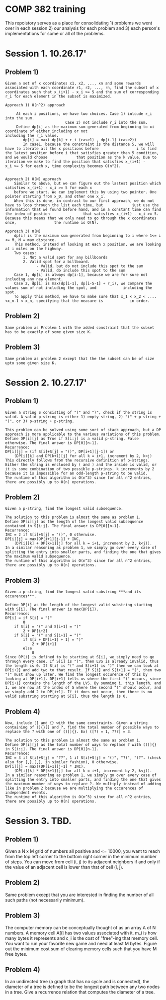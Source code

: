 # COMP 382 training

This repoistory serves as a place for consolidating 1) problems we went over in each session 2) our analysis for each problem and 3) each person's implementations for some or all of the problems.

# Session 1. 10.26.17'

## Problem 1)
	Given a set of x coordinates x1, x2, ..., xn and some rewards associated with each coordinate r1, r2, ..., rn, find the subset of x coordinates such that x_(i+1) - x_i >= 5 and the sum of corresponding r_i for each element in the subset is maximized.

	Approach 1) O(n^2) approach
		 
		 At each i positions, we have two choices. Case 1) inlcude r_i into the sum. 
		 					   Case 2) not include r_i into the sum.
		 Define dp[i] as the maximum sum generated from beginning to xi coordinate of either including or not                          including the r_i value.
		 	dp[i] = max( dp[k] + r_i (case1) , dp[i-1] (case2))
			In case1, because the constraint is the distance 5, we will have to iterate all the x positions before 			       i to find the latest position before i that satisfies greater than 5 condition, and we would choose 			   that position as the k value. Due to iteration we make to find the position that satisfies x_(i+1) -   			  x_i >= 5 for each x, time complexity becomes O(n^2).
		

	Approach 2) O(N) approach
		Similar to above, but we can figure out the lastest position which satisfies x_(i+1) - x_i >= 5 for each x 
		before we start. We can implement this by using two pointer. One pointer starting from x_0, and other one x_1.
		When this is done, in contrast to our first approach, we do not have to loop through the list each time, but 		     just use the information that we found before hand, and in a constant time can find the index of postion 		        that satisfies x_(i+1) - x_i >= 5. Because this means that we only need to go through the x coordinates once,                 the runtime is O(N).
	
	Approach 3) O(M)
		dp[i] is the maximum sum generated from beginning to i where 1<= i <= M, M = max distance.
		This method, instead of looking at each x position, we are looking at i miles on the highway. 
		Two cases:
			1. Not a valid spot for any billboards
			2. Valid spot for a billboard.
			      - Valid, but do not include this spot to the sum
			      - Valid, do include this spot to the sum
		Case 1, dp[i] is always dp[i-1], because we are for sure not including any new element.
		Case 2, dp[i] is max(dp[i-1], dp[i-5-1] + r_i), we compare the values sum of not including the spot, and 			including the spot.
		To apply this method, we have to make sure that x_1 < x_2 < ....<x_n-1 < x_n, specifying that the measure is 			in order.

## Problem 2)
	Same problem as Problem 1 with the added constraint that the subset has to be exactly of some given size K.

## Problem 3)
	Same problem as problem 2 except that the the subset can be of size upto some given size K.	

# Session 2. 10.27.17'
	
## Problem 1)
	Given a string S consisting of "(" and ")", check if the string is valid. A valid p-string is either 1) empty string, 2) "(" + p-string + ")", or 3) p-string + p-string.

	This problem can be solved using some sort of stack approach, but a DP approach is more applicable to the various variations of this problem.
	Define DP[i][j] as True if S[i:j] is a valid p-string, False otherwise. The final answer is DP[0][n-1].
	Recurrence:
	DP[i][j] = (if S[i]+S[j] = "()", DP[i+1][j-1]) or
		(DP[i][k] and DP[k+1][j] for all k = i+1, increment by 2, k<j)
	This directly follows from the recursive definition of p-strings. Either the string is enclosed by ( and ) and the inside is valid, or it is some combination of two possible p-strings. k increments by 2 because it is impossible for an odd-length p-string to be valid.
	The runtime of this algorithm is O(n^3) since for all n^2 entries, there are possibly up to O(n) operations.

## Problem 2)
	Given a p-string, find the longest valid subsequence.
	
	The solution to this problem is almost the same as problem 1.
	Define DP[i][j] as the length of the longest valid subsequence contained in S[i:j]. The final answer is DP[0][n-1].
	Recurrence:
	INC = 2 if S[i]+S[j] = "()", 0 otherwise.
	DP[i][j] = max(DP[i+1][j-1] + INC,
		(DP[i][k] + DP[k+1][j] for all k = i+1, increment by 2, k<j)).
	In a similar reasoning as problem 1, we simply go over every case of splitting the entry into smaller parts, and finding the one that gives the maximum valid subsequence.
	The runtime of this algorithm is O(n^3) since for all n^2 entries, there are possibly up to O(n) operations.

## Problem 3)
	Given a p-string, find the longest valid substring ***and its occurences***.
	
	Define DP[i] as the length of the longest valid substring starting with S[i]. The final answer is max(DP[i]).
	Recurrence:
	DP[i] = if S[i] = ")"
			0
		if S[i] = "(" and S[i+1] = ")"
			2 + DP[i+2]
		if S[i] = "(" and S[i+1] = "("
			if S[i + DP[i+1] + 1] = ")"
				2 + DP[i+1]
			else
				0
	Since DP[i] is defined to be starting at S[i], we simply need to go through every case. If S[i] is ")", then LVS is already invalid, thus the length is 0. If S[i] is "(" and S[i+1] is ")" then we can look at DP[i+2] and add two to that result. If S[i] and S[i+1] = "(", then two ")" must show up later. We find the longest occurence of this by looking at DP[i+1]. DP[i+1] tells us where the first ")" occurs, since DP[i+1] contains the length of the LVS. By summing i, this length, and 1, we are now at the index of S where the second ")" should occur, and we simply add 2 to DP[i+1]. If it does not occur, then there is no valid substring starting at S[i], thus the length is 0.
	
## Problem 4)
	Now, include [] and {} with the same constraints. Given a string containing of (){}[] and ?, find the total number of possible ways to replace the ? with one of ()[]{}. Ex) ([?) = 1, ???] = 3.
	
	The solution to this problem is almost the same as problem 1.
	Define DP[i][j] as the total number of ways to replace ? with ()[]{} in S[i:j]. The final answer is DP[0][n-1].
	Recurrence:
	INC = 3 if S[i]+S[j] = "??", 1 if S[i]+S[j] = "()", "?)", "(?". (check also for {,},[,], in similar fashion), 0 otherwise.
	DP[i][j] = max((DP[i+1][j-1] * INC),
		(DP[i][k] * DP[k+1][j] for all k = i+1, increment by 2, k<j)).
	In a similar reasoning as problem 1, we simply go over every case of splitting the entry into smaller parts, and finding the one that gives the maximum number of ways to replace ?. We multiply instead of adding like in problem 2 because we are multiplying the occurences of independent events.
	The runtime of this algorithm is O(n^3) since for all n^2 entries, there are possibly up to O(n) operations.

# Session 3. TBD.
## Problem 1)
Given a N x M grid of numbers all positive and <= 10000, you want to reach from the top left corner to the bottom right corner in the minimum number of steps. You can move from cell (i, j) to its adjacent neighbors if and only if the value of an adjacent cell is lower than that of cell (i, j).

## Problem 2)
Same problem except that you are interested in finding the number of all such paths (not necessarily minimum).

## Problem 3)
The computer memory can be conceptually thought of as an array A of N numbers. A memory cell A[i] has two values associated with it. m_i is how many bytes it represents and c_i is the cost of "free"-ing that memory cell. You want to run your favorite new game and need at least M bytes. Figure out the minimum cost sum of clearing memory cells such that you have M free bytes.

## Problem 4)
In an undirected tree (a graph that has no cycle and is connected), the diameter of a tree is defined to be the longest path between any two nodes in a tree. Give a recurrence relation that computes the diameter of a tree.
